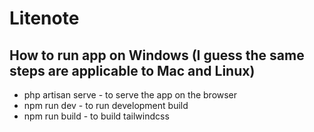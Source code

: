 # Litenote

## How to run app on Windows (I guess the same steps are applicable to Mac and Linux)
- php artisan serve - to serve the app on the browser
- npm run dev - to run development build
- npm run build - to build tailwindcss
